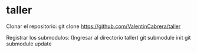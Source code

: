 # taller
Clonar el repositorio:
  git clone https://github.com/ValentinCabrera/taller

Registrar los submodulos:
  (Ingresar al directorio taller)
  git submodule init
  git submodule update
